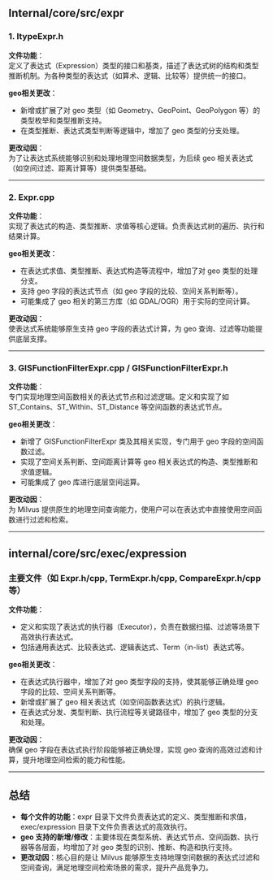 ## Internal/core/src/expr

### 1. ItypeExpr.h

**文件功能**：  
定义了表达式（Expression）类型的接口和基类，描述了表达式树的结构和类型推断机制。为各种类型的表达式（如算术、逻辑、比较等）提供统一的接口。

**geo相关更改**：

- 新增或扩展了对 geo 类型（如 Geometry、GeoPoint、GeoPolygon 等）的类型枚举和类型推断支持。
- 在类型推断、表达式类型判断等逻辑中，增加了 geo 类型的分支处理。

**更改动因**：  
为了让表达式系统能够识别和处理地理空间数据类型，为后续 geo 相关表达式（如空间过滤、距离计算等）提供类型基础。

---

### 2. Expr.cpp

**文件功能**：  
实现了表达式的构造、类型推断、求值等核心逻辑。负责表达式树的遍历、执行和结果计算。

**geo相关更改**：

- 在表达式求值、类型推断、表达式构造等流程中，增加了对 geo 类型的处理分支。
- 支持 geo 字段的表达式节点（如 geo 字段的比较、空间关系判断等）。
- 可能集成了 geo 相关的第三方库（如 GDAL/OGR）用于实际的空间计算。

**更改动因**：  
使表达式系统能够原生支持 geo 字段的表达式计算，为 geo 查询、过滤等功能提供底层支撑。

---

### 3. GISFunctionFilterExpr.cpp / GISFunctionFilterExpr.h

**文件功能**：  
专门实现地理空间函数相关的表达式节点和过滤逻辑。定义和实现了如 ST_Contains、ST_Within、ST_Distance 等空间函数的表达式节点。

**geo相关更改**：

- 新增了 GISFunctionFilterExpr 类及其相关实现，专门用于 geo 字段的空间函数过滤。
- 实现了空间关系判断、空间距离计算等 geo 相关表达式的构造、类型推断和求值逻辑。
- 可能集成了 geo 库进行底层空间运算。

**更改动因**：  
为 Milvus 提供原生的地理空间查询能力，使用户可以在表达式中直接使用空间函数进行过滤和检索。

---

## internal/core/src/exec/expression

### 主要文件（如 Expr.h/cpp, TermExpr.h/cpp, CompareExpr.h/cpp 等）

**文件功能**：

- 定义和实现了表达式的执行器（Executor），负责在数据扫描、过滤等场景下高效执行表达式。
- 包括通用表达式、比较表达式、逻辑表达式、Term（in-list）表达式等。

**geo相关更改**：

- 在表达式执行器中，增加了对 geo 类型字段的支持，使其能够正确处理 geo 字段的比较、空间关系判断等。
- 新增或扩展了 geo 相关表达式（如空间函数表达式）的执行逻辑。
- 在表达式分发、类型判断、执行流程等关键路径中，增加了 geo 类型的分支和处理。

**更改动因**：  
确保 geo 字段在表达式执行阶段能够被正确处理，实现 geo 查询的高效过滤和计算，提升地理空间检索的能力和性能。

---

## 总结

- **每个文件的功能**：expr 目录下文件负责表达式的定义、类型推断和求值，exec/expression 目录下文件负责表达式的高效执行。
- **geo 支持的新增/修改**：主要体现在类型系统、表达式节点、空间函数、执行器等各层面，均增加了对 geo 类型的识别、推断、构造和执行支持。
- **更改动因**：核心目的是让 Milvus 能够原生支持地理空间数据的表达式过滤和空间查询，满足地理空间检索场景的需求，提升产品竞争力。